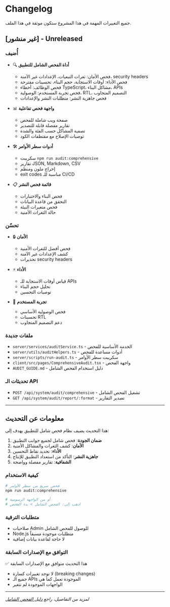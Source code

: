 
# Changelog

جميع التغييرات المهمة في هذا المشروع ستكون موثقة في هذا الملف.

## [غير منشور] - Unreleased

### أُضيف
- 🔍 **أداة الفحص الشامل للتطبيق**
  - فحص الأمان: ثغرات التبعيات، الإعدادات غير الآمنة، security headers
  - فحص الأداء: أوقات الاستجابة، حجم البناء، تحسينات مقترحة
  - فحص الوظائف: أخطاء TypeScript، مشاكل البناء، APIs
  - فحص تجربة المستخدم: الوصولية، RTL، التصميم المتجاوب
  - فحص جاهزية النشر: متطلبات النشر والإعدادات
  
- 📊 **واجهة فحص تفاعلية**
  - صفحة ويب شاملة للفحص
  - تقارير مفصلة قابلة للتصدير
  - تصفية المشاكل حسب الفئة والشدة
  - توصيات الإصلاح مع مقتطفات الكود

- 🛠️ **أدوات سطر الأوامر**
  - سكريبت `npm run audit:comprehensive`
  - تقارير JSON, Markdown, CSV
  - إخراج ملون ومنظم
  - exit codes مناسبة للـ CI/CD

- 📋 **قائمة فحص النشر**
  - فحص البناء والاختبارات
  - التحقق من قاعدة البيانات
  - فحص متغيرات البيئة
  - حالة الثغرات الأمنية

### تحسّن
- 🔒 **الأمان**
  - فحص أفضل للثغرات الأمنية
  - كشف الإعدادات غير الآمنة
  - تحذيرات security headers

- ⚡ **الأداء**
  - قياس أوقات الاستجابة للـ APIs
  - تحليل حجم البناء
  - توصيات التحسين

- 📱 **تجربة المستخدم**
  - فحص الوصولية الأساسي
  - تحسينات RTL
  - دعم التصميم المتجاوب

### ملفات جديدة
- `server/services/auditService.ts` - الخدمة الأساسية للفحص
- `server/utils/auditHelpers.ts` - أدوات مساعدة للفحص
- `server/scripts/run-audit.ts` - سكريبت سطر الأوامر
- `client/src/pages/ComprehensiveAudit.tsx` - واجهة الفحص
- `AUDIT_GUIDE.md` - دليل استخدام الفحص الشامل

### تحديثات الـ API
- `POST /api/system/audit/comprehensive` - تشغيل الفحص الشامل
- `GET /api/system/audit/report/:format` - تصدير التقارير

---

## معلومات عن التحديث

هذا التحديث يضيف نظام فحص شامل للتطبيق يهدف إلى:

1. **ضمان الجودة**: فحص شامل لجميع جوانب التطبيق
2. **الأمان**: كشف الثغرات والمشاكل الأمنية
3. **الأداء**: تحديد نقاط التحسين
4. **جاهزية النشر**: التأكد من استعداد التطبيق للإنتاج
5. **الشفافية**: تقارير مفصلة وواضحة

### كيفية الاستخدام

```bash
# فحص سريع من سطر الأوامر
npm run audit:comprehensive

# أو من الواجهة الرسومية
# اذهب إلى: الفحص الشامل > بدء الفحص
```

### متطلبات الترقية

- صلاحيات Admin للوصول للفحص الشامل
- Node.js متطلبات موجودة مسبقاً
- لا حاجة لقاعدة بيانات إضافية

### التوافق مع الإصدارات السابقة

✅ هذا التحديث متوافق مع الإصدارات السابقة
- لا توجد تغييرات كسارة (breaking changes)
- جميع الـ APIs الموجودة تعمل كما هي
- الواجهات الموجودة لم تتغير

---

*لمزيد من التفاصيل، راجع [دليل الفحص الشامل](AUDIT_GUIDE.md)*

